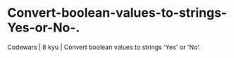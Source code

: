 # Convert-boolean-values-to-strings-Yes-or-No-.
Codewars | 8 kyu | Convert boolean values to strings 'Yes' or 'No'.
